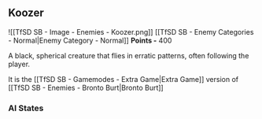 ## Koozer
![[TfSD SB - Image - Enemies - Koozer.png]]
[[TfSD SB - Enemy Categories - Normal|Enemy Category - Normal]]
**Points -** 400

A black, spherical creature that flies in erratic patterns, often following the player.

It is the [[TfSD SB - Gamemodes - Extra Game|Extra Game]] version of [[TfSD SB - Enemies - Bronto Burt|Bronto Burt]]
### AI States